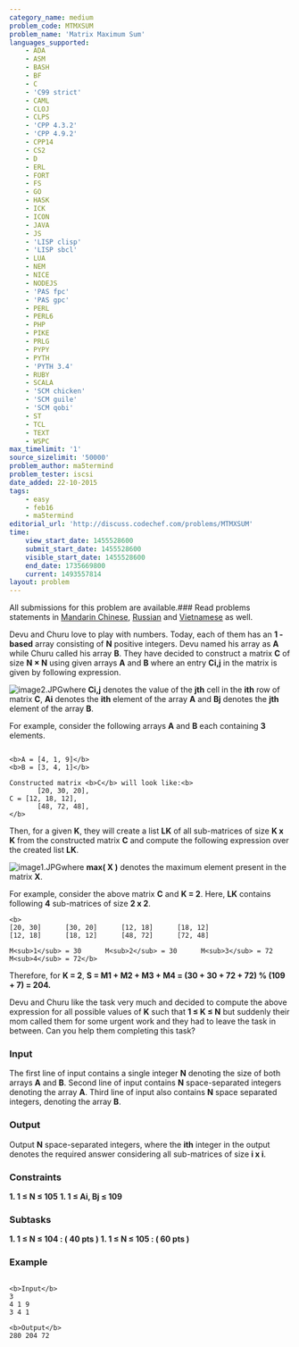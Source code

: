```yaml
---
category_name: medium
problem_code: MTMXSUM
problem_name: 'Matrix Maximum Sum'
languages_supported:
    - ADA
    - ASM
    - BASH
    - BF
    - C
    - 'C99 strict'
    - CAML
    - CLOJ
    - CLPS
    - 'CPP 4.3.2'
    - 'CPP 4.9.2'
    - CPP14
    - CS2
    - D
    - ERL
    - FORT
    - FS
    - GO
    - HASK
    - ICK
    - ICON
    - JAVA
    - JS
    - 'LISP clisp'
    - 'LISP sbcl'
    - LUA
    - NEM
    - NICE
    - NODEJS
    - 'PAS fpc'
    - 'PAS gpc'
    - PERL
    - PERL6
    - PHP
    - PIKE
    - PRLG
    - PYPY
    - PYTH
    - 'PYTH 3.4'
    - RUBY
    - SCALA
    - 'SCM chicken'
    - 'SCM guile'
    - 'SCM qobi'
    - ST
    - TCL
    - TEXT
    - WSPC
max_timelimit: '1'
source_sizelimit: '50000'
problem_author: ma5termind
problem_tester: iscsi
date_added: 22-10-2015
tags:
    - easy
    - feb16
    - ma5termind
editorial_url: 'http://discuss.codechef.com/problems/MTMXSUM'
time:
    view_start_date: 1455528600
    submit_start_date: 1455528600
    visible_start_date: 1455528600
    end_date: 1735669800
    current: 1493557814
layout: problem
---
```

All submissions for this problem are available.###  Read problems statements in [Mandarin Chinese](http://www.codechef.com/download/translated/FEB16/mandarin/MTMXSUM.pdf), [Russian](http://www.codechef.com/download/translated/FEB16/russian/MTMXSUM.pdf) and [Vietnamese](http://www.codechef.com/download/translated/FEB16/vietnamese/MTMXSUM.pdf) as well.

Devu and Churu love to play with numbers. Today, each of them has an **1 - based** array consisting of **N** positive integers. Devu named his array as **A** while Churu called his array **B**. They have decided to construct a matrix **C** of size **N × N** using given arrays **A** and **B** where an entry **Ci,j** in the matrix is given by following expression.

![](https://s3.amazonaws.com/hr-challenge-images/0/1454483626-30b1711b6a-image2.JPG "image2.JPG")where **Ci,j** denotes the value of the **jth** cell in the **ith** row of matrix **C**, **Ai** denotes the **ith** element of the array **A** and **Bj** denotes the **jth** element of the array **B**.


For example, consider the following arrays **A** and **B** each containing **3** elements.

```

<b>A = [4, 1, 9]</b>
<b>B = [3, 4, 1]</b>

Constructed matrix <b>C</b> will look like:<b>
       [20, 30, 20],
C = [12, 18, 12],
       [48, 72, 48],
</b>

```
Then, for a given **K**, they will create a list **LK** of all sub-matrices of size **K x K** from the constructed matrix **C** and compute the following expression over the created list **LK**.

![](https://s3.amazonaws.com/hr-challenge-images/0/1454483411-9199f9c2a5-image1.JPG "image1.JPG")where **max( X )** denotes the maximum element present in the matrix **X**.


For example, consider the above matrix **C** and **K = 2**. Here, **LK** contains following **4** sub-matrices of size **2 x 2**.

```
<b>
[20, 30]      [30, 20]      [12, 18]      [18, 12]
[12, 18]      [18, 12]      [48, 72]      [72, 48]

M<sub>1</sub> = 30      M<sub>2</sub> = 30      M<sub>3</sub> = 72      M<sub>4</sub> = 72</b>

```

Therefore, for **K = 2**, **S = M1 + M2 + M3 + M4 = (30 + 30 + 72 + 72) % (109 + 7) = 204.**

Devu and Churu like the task very much and decided to compute the above expression for all possible values of **K** such that **1 ≤ K ≤ N** but suddenly their mom called them for some urgent work and they had to leave the task in between. Can you help them completing this task?

### Input

The first line of input contains a single integer **N** denoting the size of both arrays **A** and **B**. Second line of input contains **N** space-separated integers denoting the array **A**. Third line of input also contains **N** space separated integers, denoting the array **B**.

### Output

Output **N** space-separated integers, where the **ith** integer in the output denotes the required answer considering all sub-matrices of size **i x i**.

### Constraints

**1. 1 ≤ N ≤ 105** **1. 1 ≤ Ai, Bj ≤ 109** 
### Subtasks

**1. 1 ≤ N ≤ 104 : ( 40 pts )** **1. 1 ≤ N ≤ 105 : ( 60 pts )** 
###  Example 

```

<b>Input</b>
3
4 1 9
3 4 1

<b>Output</b>
280 204 72


```